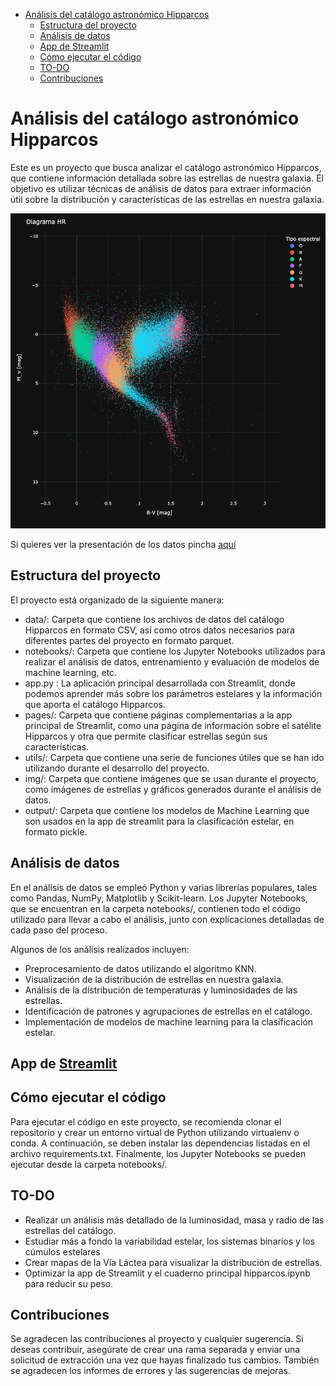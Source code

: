 - [Análisis del catálogo astronómico Hipparcos](#análisis-del-catálogo-astronómico-hipparcos)
  - [Estructura del proyecto](#estructura-del-proyecto)
  - [Análisis de datos](#análisis-de-datos)
  - [App de Streamlit](#app-de-streamlit)
  - [Cómo ejecutar el código](#cómo-ejecutar-el-código)
  - [TO-DO](#to-do)
  - [Contribuciones](#contribuciones)


# Análisis del catálogo astronómico Hipparcos
Este es un proyecto que busca analizar el catálogo astronómico Hipparcos, que contiene información detallada sobre las estrellas de nuestra galaxia. El objetivo es utilizar técnicas de análisis de datos para extraer información útil sobre la distribución y características de las estrellas en nuestra galaxia.

![Diagrama Hertzsprung-Russell](img/HR.png)

Si quieres ver la presentación de los datos pincha [aquí](https://www.linkedin.com/posts/enrique-vasallo_data-science-github-activity-7060328901415190528-NmH8?utm_source=share&utm_medium=member_desktop)

## Estructura del proyecto
El proyecto está organizado de la siguiente manera:

- data/: Carpeta que contiene los archivos de datos del catálogo Hipparcos en formato CSV, así como otros datos necesarios para diferentes partes del proyecto en formato parquet.
- notebooks/: Carpeta que contiene los Jupyter Notebooks utilizados para realizar el análisis de datos, entrenamiento y evaluación de modelos de machine learning, etc.
- app.py : La aplicación principal desarrollada con Streamlit, donde podemos aprender más sobre los parámetros estelares y la información que aporta el catálogo Hipparcos.
- pages/: Carpeta que contiene páginas complementarias a la app principal de Streamlit, como una página de información sobre el satélite Hipparcos y otra que permite clasificar estrellas según sus características.
- utils/: Carpeta que contiene una serie de funciones útiles que se han ido utilizando durante el desarrollo del proyecto.
- img/: Carpeta que contiene imágenes que se usan durante el proyecto, como imágenes de estrellas y gráficos generados durante el análisis de datos.
- output/: Carpeta que contiene los modelos de Machine Learning que son usados en la app de streamlit para la clasificación estelar, en formato pickle.

## Análisis de datos
En el análisis de datos se empleó Python y varias librerías populares, tales como Pandas, NumPy, Matplotlib y Scikit-learn. Los Jupyter Notebooks, que se encuentran en la carpeta notebooks/, contienen todo el código utilizado para llevar a cabo el análisis, junto con explicaciones detalladas de cada paso del proceso.

Algunos de los análisis realizados incluyen:

- Preprocesamiento de datos utilizando el algoritmo KNN.
- Visualización de la distribución de estrellas en nuestra galaxia.
- Análisis de la distribución de temperaturas y luminosidades de las estrellas.
- Identificación de patrones y agrupaciones de estrellas en el catálogo.
- Implementación de modelos de machine learning para la clasificación estelar.

## App de [Streamlit](https://vasallo94-hipparcos-app-m3yxrf.streamlit.app/ "Cuando la abras dale tiempo a que termine de correr la app")

## Cómo ejecutar el código
Para ejecutar el código en este proyecto, se recomienda clonar el repositorio y crear un entorno virtual de Python utilizando virtualenv o conda. A continuación, se deben instalar las dependencias listadas en el archivo requirements.txt. Finalmente, los Jupyter Notebooks se pueden ejecutar desde la carpeta notebooks/.

## TO-DO
- Realizar un análisis más detallado de la luminosidad, masa y radio de las estrellas del catálogo.
- Estudiar más a fondo la variabilidad estelar, los sistemas binarios y los cúmulos estelares
- Crear mapas de la Vía Láctea para visualizar la distribución de estrellas.
- Optimizar la app de Streamlit y el cuaderno principal hipparcos.ipynb para reducir su peso.

## Contribuciones
Se agradecen las contribuciones al proyecto y cualquier sugerencia. Si deseas contribuir, asegúrate de crear una rama separada y enviar una solicitud de extracción una vez que hayas finalizado tus cambios. También se agradecen los informes de errores y las sugerencias de mejoras.

